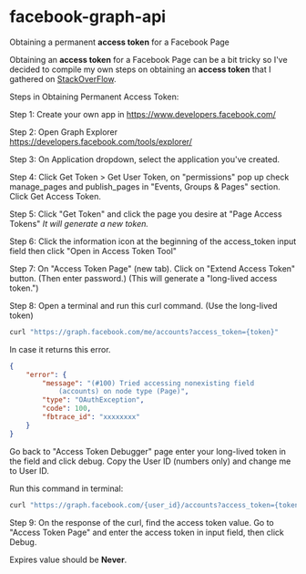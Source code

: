 # facebook-graph-api
Obtaining a permanent **access token** for a Facebook Page

Obtaining an **access token** for a Facebook Page can be a bit tricky so I've decided to compile my own steps on obtaining an **access token** that I gathered on [StackOverFlow](http://stackoverflow.com/questions/12168452/long-lasting-fb-access-token-for-server-to-pull-fb-page-info/21927690#21927690).


Steps in Obtaining Permanent Access Token:

Step 1: Create your own app in https://www.developers.facebook.com/

Step 2: Open Graph Explorer https://developers.facebook.com/tools/explorer/

Step 3: On Application dropdown, select the application you've created.

Step 4: Click Get Token > Get User Token, on "permissions" pop up check manage_pages and publish_pages in "Events, Groups & Pages" section. Click Get Access Token.

Step 5: Click "Get Token" and click the page you desire at "Page Access Tokens" _It will generate a new token._

Step 6: Click the information icon at the beginning of the access_token input field then click "Open in Access Token Tool"

Step 7: On "Access Token Page" (new tab). Click on "Extend Access Token" button. (Then enter password.) (This will generate a "long-lived access token.")

Step 8: Open a terminal and run this curl command. (Use the long-lived token)

```sh
curl "https://graph.facebook.com/me/accounts?access_token={token}"
```
   In case it returns this error.
   
```json
{
    "error": {
        "message": "(#100) Tried accessing nonexisting field
            (accounts) on node type (Page)",
        "type": "OAuthException",
        "code": 100,
        "fbtrace_id": "xxxxxxxx"
    }
}
```
        
Go back to "Access Token Debugger" page enter your long-lived token in the field and click debug. Copy the User ID (numbers only) and change me to User ID.

Run this command in terminal:
```sh
curl "https://graph.facebook.com/{user_id}/accounts?access_token={token}"
```

Step 9:
    On the response of the curl, find the access token value.
    Go to "Access Token Page" and enter the access token in input field, then click Debug.

Expires value should be **Never**.

